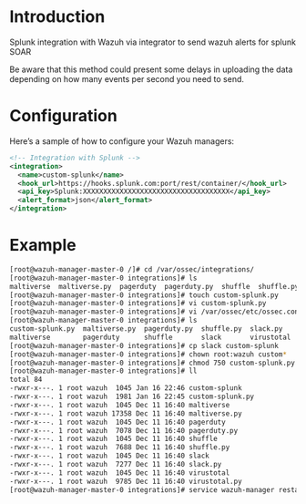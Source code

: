# Introduction
Splunk integration with Wazuh via integrator to send wazuh alerts for splunk SOAR

Be aware that this method could present some delays in uploading the data depending on how many events per second you need to send.

# Configuration
Here’s a sample of how to configure your Wazuh managers:

```xml
<!-- Integration with Splunk -->
<integration>
  <name>custom-splunk</name>
  <hook_url>https://hooks.splunk.com:port/rest/container/</hook_url>
  <api_key>Splunk:XXXXXXXXXXXXXXXXXXXXXXXXXXXXXXXXXXXX</api_key>
  <alert_format>json</alert_format>
</integration>
```

# Example
```bash
[root@wazuh-manager-master-0 /]# cd /var/ossec/integrations/
[root@wazuh-manager-master-0 integrations]# ls
maltiverse  maltiverse.py  pagerduty  pagerduty.py  shuffle  shuffle.py  slack  slack.py  virustotal  virustotal.py
[root@wazuh-manager-master-0 integrations]# touch custom-splunk.py
[root@wazuh-manager-master-0 integrations]# vi custom-splunk.py
[root@wazuh-manager-master-0 integrations]# vi /var/ossec/etc/ossec.conf
[root@wazuh-manager-master-0 integrations]# ls
custom-splunk.py  maltiverse.py  pagerduty.py  shuffle.py  slack.py    virustotal.py
maltiverse        pagerduty      shuffle       slack       virustotal
[root@wazuh-manager-master-0 integrations]# cp slack custom-splunk
[root@wazuh-manager-master-0 integrations]# chown root:wazuh custom*
[root@wazuh-manager-master-0 integrations]# chmod 750 custom-splunk.py
[root@wazuh-manager-master-0 integrations]# ll
total 84
-rwxr-x---. 1 root wazuh  1045 Jan 16 22:46 custom-splunk
-rwxr-x---. 1 root wazuh  1981 Jan 16 22:45 custom-splunk.py
-rwxr-x---. 1 root wazuh  1045 Dec 11 16:40 maltiverse
-rwxr-x---. 1 root wazuh 17358 Dec 11 16:40 maltiverse.py
-rwxr-x---. 1 root wazuh  1045 Dec 11 16:40 pagerduty
-rwxr-x---. 1 root wazuh  7078 Dec 11 16:40 pagerduty.py
-rwxr-x---. 1 root wazuh  1045 Dec 11 16:40 shuffle
-rwxr-x---. 1 root wazuh  7688 Dec 11 16:40 shuffle.py
-rwxr-x---. 1 root wazuh  1045 Dec 11 16:40 slack
-rwxr-x---. 1 root wazuh  7277 Dec 11 16:40 slack.py
-rwxr-x---. 1 root wazuh  1045 Dec 11 16:40 virustotal
-rwxr-x---. 1 root wazuh  9785 Dec 11 16:40 virustotal.py
[root@wazuh-manager-master-0 integrations]# service wazuh-manager restart
```
